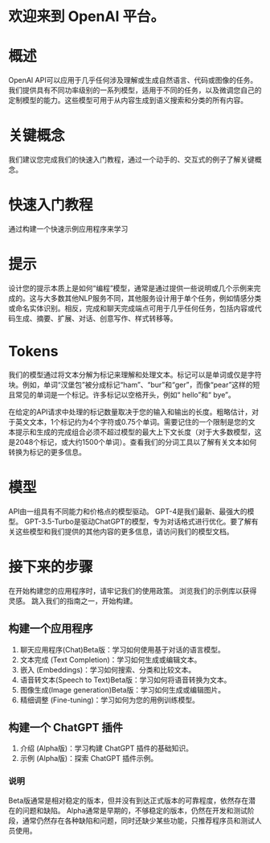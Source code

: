 # 欢迎来到 OpenAI 平台。
# 概述
OpenAI API可以应用于几乎任何涉及理解或生成自然语言、代码或图像的任务。我们提供具有不同功率级别的一系列模型，适用于不同的任务，以及微调您自己的定制模型的能力。这些模型可用于从内容生成到语义搜索和分类的所有内容。

# 关键概念
我们建议您完成我们的快速入门教程，通过一个动手的、交互式的例子了解关键概念。

# 快速入门教程
通过构建一个快速示例应用程序来学习

# 提示
设计您的提示本质上是如何“编程”模型，通常是通过提供一些说明或几个示例来完成的。这与大多数其他NLP服务不同，其他服务设计用于单个任务，例如情感分类或命名实体识别。相反，完成和聊天完成端点可用于几乎任何任务，包括内容或代码生成、摘要、扩展、对话、创意写作、样式转移等。

# Tokens
我们的模型通过将文本分解为标记来理解和处理文本。标记可以是单词或仅是字符块。例如，单词“汉堡包”被分成标记“ham”、“bur”和“ger”，而像“pear”这样的短且常见的单词是一个标记。许多标记以空格开头，例如“ hello”和“ bye”。

在给定的API请求中处理的标记数量取决于您的输入和输出的长度。粗略估计，对于英文文本，1个标记约为4个字符或0.75个单词。需要记住的一个限制是您的文本提示和生成的完成组合必须不超过模型的最大上下文长度（对于大多数模型，这是2048个标记，或大约1500个单词）。查看我们的分词工具以了解有关文本如何转换为标记的更多信息。

# 模型
API由一组具有不同能力和价格点的模型驱动。 GPT-4是我们最新、最强大的模型。 GPT-3.5-Turbo是驱动ChatGPT的模型，专为对话格式进行优化。要了解有关这些模型和我们提供的其他内容的更多信息，请访问我们的模型文档。

# 接下来的步骤
在开始构建您的应用程序时，请牢记我们的使用政策。
浏览我们的示例库以获得灵感。
跳入我们的指南之一，开始构建。

## 构建一个应用程序
1. 聊天应用程序(Chat)Beta版：学习如何使用基于对话的语言模型。
2. 文本完成 (Text Completion)：学习如何生成或编辑文本。
3. 嵌入 (Embeddings)：学习如何搜索、分类和比较文本。
4. 语音转文本(Speech to Text)Beta版：学习如何将语音转换为文本。
5. 图像生成(Image generation)Beta版：学习如何生成或编辑图片。
6. 精细调整 (Fine-tuning)：学习如何为您的用例训练模型。
   
## 构建一个 ChatGPT 插件
1. 介绍 (Alpha版)：学习构建 ChatGPT 插件的基础知识。
2. 示例 (Alpha版)：探索 ChatGPT 插件示例。

### 说明
Beta版通常是相对稳定的版本，但并没有到达正式版本的可靠程度，依然存在潜在的问题和缺陷。
Alpha通常是早期的，不够稳定的版本，仍然在开发和测试阶段，通常仍然存在各种缺陷和问题，同时还缺少某些功能，只推荐程序员和测试人员使用。